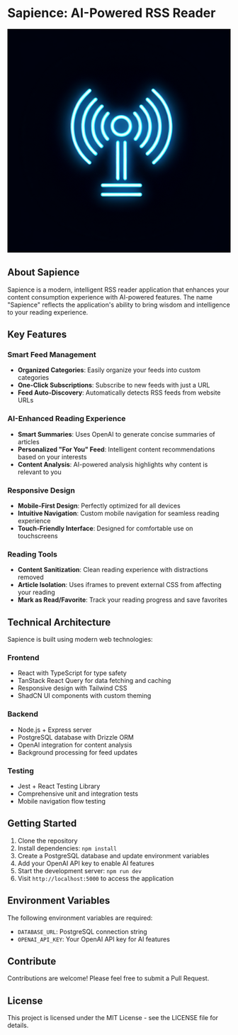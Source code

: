 # Sapience: AI-Powered RSS Reader

![Sapience Logo](generated-icon.png)

## About Sapience

Sapience is a modern, intelligent RSS reader application that enhances your content consumption experience with AI-powered features. The name "Sapience" reflects the application's ability to bring wisdom and intelligence to your reading experience.

## Key Features

### Smart Feed Management
- **Organized Categories**: Easily organize your feeds into custom categories
- **One-Click Subscriptions**: Subscribe to new feeds with just a URL
- **Feed Auto-Discovery**: Automatically detects RSS feeds from website URLs

### AI-Enhanced Reading Experience
- **Smart Summaries**: Uses OpenAI to generate concise summaries of articles
- **Personalized "For You" Feed**: Intelligent content recommendations based on your interests
- **Content Analysis**: AI-powered analysis highlights why content is relevant to you

### Responsive Design
- **Mobile-First Design**: Perfectly optimized for all devices
- **Intuitive Navigation**: Custom mobile navigation for seamless reading experience
- **Touch-Friendly Interface**: Designed for comfortable use on touchscreens

### Reading Tools
- **Content Sanitization**: Clean reading experience with distractions removed
- **Article Isolation**: Uses iframes to prevent external CSS from affecting your reading
- **Mark as Read/Favorite**: Track your reading progress and save favorites

## Technical Architecture

Sapience is built using modern web technologies:

### Frontend
- React with TypeScript for type safety
- TanStack React Query for data fetching and caching
- Responsive design with Tailwind CSS
- ShadCN UI components with custom theming

### Backend
- Node.js + Express server
- PostgreSQL database with Drizzle ORM
- OpenAI integration for content analysis
- Background processing for feed updates

### Testing
- Jest + React Testing Library
- Comprehensive unit and integration tests
- Mobile navigation flow testing

## Getting Started

1. Clone the repository
2. Install dependencies: `npm install`
3. Create a PostgreSQL database and update environment variables
4. Add your OpenAI API key to enable AI features
5. Start the development server: `npm run dev`
6. Visit `http://localhost:5000` to access the application

## Environment Variables

The following environment variables are required:

- `DATABASE_URL`: PostgreSQL connection string
- `OPENAI_API_KEY`: Your OpenAI API key for AI features

## Contribute

Contributions are welcome! Please feel free to submit a Pull Request.

## License

This project is licensed under the MIT License - see the LICENSE file for details.